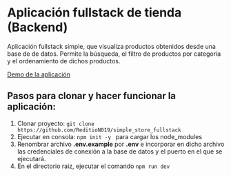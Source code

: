 # Aplicación fullstack de tienda (Backend)

Aplicación fullstack simple, que visualiza productos obtenidos desde una base de de datos. Permite la búsqueda, el filtro de productos por categoría y el ordenamiento de dichos productos.

[Demo de la aplicación](http://obsidian.md/)

## Pasos para clonar y hacer funcionar la aplicación:
1) Clonar proyecto: ```git clone https://github.com/ReditioN019/simple_store_fullstack```
2) Ejecutar en consola: ```npm init -y ``` para cargar los node_modules
2) Renombrar archivo **.env.example** por **.env** e incorporar en dicho archivo las credenciales de conexión a la base de datos y el puerto en el que se ejecutará.
4) En el directorio raiz, ejecutar el comando ``` npm run dev  ```



